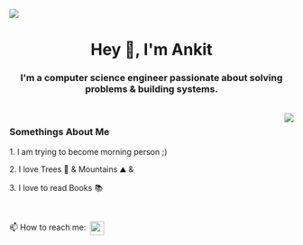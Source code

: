 ![](https://komarev.com/ghpvc/?username=ankitksh81)

<h1 align="center">Hey 👋, I'm Ankit</h1>
<h3 align="center">I'm a computer science engineer passionate about solving problems & building systems. </h3>
<br />
<img align="right" src="https://media.giphy.com/media/ZVik7pBtu9dNS/giphy.gif" />
  
<h3 align="left">Somethings About Me</h3>
  <p align="left">1. I am trying to become morning person ;) </p>
  <p align="left">2. I love Trees 🌳 & Mountains ⛰️ &</p>
  <p align="left">3. I love to read Books 📚 </p>
  
  <br />
  
  📫 How to reach me:&nbsp; <a href="https://linkedin.com/in/ankitksh81" target="blank"><img align="center" src="https://i.pinimg.com/originals/de/b4/6f/deb46f02a59e3b3a2aa58fac16290d63.gif"   alt="ankitksh81" height="25" width="25" /></a> &nbsp;
